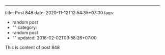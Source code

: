 ---
title: Post 848
date: 2020-11-12T12:54:35+07:00
tags:
  - random post
  - ""
category:
  - random post
  - ""
updated: 2018-02-02T09:58:26+07:00

This is content of post 848